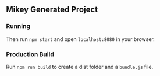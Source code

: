 ## Mikey Generated Project

### Running

Then run ```npm start``` and open ```localhost:8080``` in your browser.

### Production Build

Run ```npm run build``` to create a dist folder and a ```bundle.js``` file.
